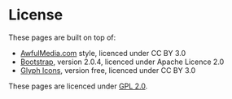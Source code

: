License
=======

These pages are built on top of:
- [AwfulMedia.com](AwfulMedia.com) style, licenced under CC BY 3.0 
- [Bootstrap](http://getbootstrap.com/), version 2.0.4, licenced under Apache Licence 2.0
- [Glyph Icons](http://glyphicons.com/), version free, licenced under CC BY 3.0

These pages are licenced under [GPL 2.0](http://www.gnu.org/licenses/old-licenses/gpl-2.0.en.html).